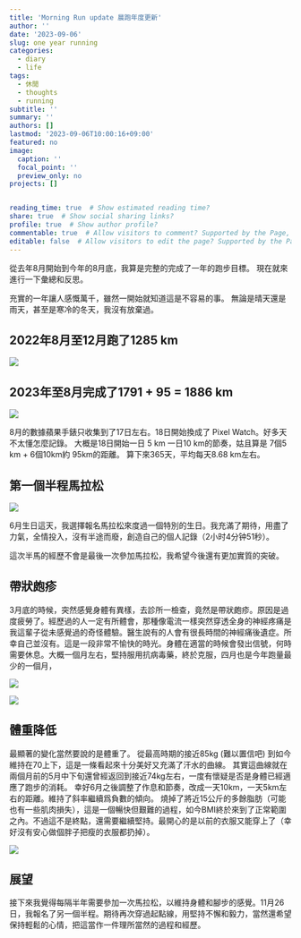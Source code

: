 ```yaml
---
title: 'Morning Run update 晨跑年度更新'
author: ''
date: '2023-09-06'
slug: one year running
categories:
  - diary
  - life
tags:
  - 休閒
  - thoughts
  - running
subtitle: ''
summary: ''
authors: []
lastmod: '2023-09-06T10:00:16+09:00'
featured: no
image:
  caption: ''
  focal_point: ''
  preview_only: no
projects: []


reading_time: true  # Show estimated reading time?
share: true  # Show social sharing links?
profile: true  # Show author profile?
commentable: true  # Allow visitors to comment? Supported by the Page, Post, and Docs content types.
editable: false  # Allow visitors to edit the page? Supported by the Page, Post, and Docs content types.
---
```



從去年8月開始到今年的8月底，我算是完整的完成了一年的跑步目標。
現在就來進行一下彙總和反思。


充實的一年讓人感慨萬千，雖然一開始就知道這是不容易的事。
無論是晴天還是雨天，甚至是寒冷的冬天，我沒有放棄過。

## 2022年8月至12月跑了1285 km
![](images/IMG_4632.jpg)

## 2023年至8月完成了1791 + 95 = 1886 km
![](images/IMG_4633.jpg)

8月的數據蘋果手錶只收集到了17日左右。18日開始換成了 Pixel Watch。好多天不太懂怎麼記錄。
大概是18日開始一日 5 km 一日10 km的節奏，姑且算是 7個5 km + 6個10km約 95km的距離。
算下來365天，平均每天8.68 km左右。

## 第一個半程馬拉松

![](images/Screenshot2023-06-25.png)

6月生日這天，我選擇報名馬拉松來度過一個特別的生日。我充滿了期待，用盡了力氣，全情投入，沒有半途而廢，創造自己的個人記錄（2小时4分钟51秒）。
    
這次半馬的經歷不會是最後一次參加馬拉松，我希望今後還有更加實質的突破。


## 帶狀皰疹 
3月底的時候，突然感覺身體有異樣，去診所一檢查，竟然是帶狀皰疹。原因是過度疲勞了。經歷過的人一定有所體會，那種像電流一樣突然穿透全身的神經疼痛是我這輩子從未感覺過的奇怪體驗。醫生說有的人會有很長時間的神經痛後遺症。所幸自己並沒有。這是一段非常不愉快的時光。身體在適當的時候會發出信號，何時需要休息。大概一個月左右，堅持服用抗病毒藥，終於克服，四月也是今年跑量最少的一個月，

![](images/IMG_3406.JPG)

![](images/IMG_3408.JPG)


## 體重降低

最顯著的變化當然要說的是體重了。
從最高時期的接近85kg (難以置信吧) 到如今維持在70上下，這是一條看起來十分美好又充滿了汗水的曲線。
其實這曲線就在兩個月前的5月中下旬還曾經返回到接近74kg左右，一度有懷疑是否是身體已經適應了跑步的消耗。
幸好6月之後調整了作息和節奏，改成一天10km，一天5km左右的距離。維持了斜率繼續爲負數的傾向。
燒掉了將近15公斤的多餘脂肪（可能也有一些肌肉損失），這是一個暢快但艱難的過程，如今BMI終於來到了正常範圍之內。不過這不是終點，還需要繼續堅持。最開心的是以前的衣服又能穿上了（幸好沒有安心做個胖子把瘦的衣服都扔掉）。


![](images/IMG_DA3458CD523E-1.jpeg)



## 展望

接下來我覺得每隔半年需要參加一次馬拉松，以維持身體和腳步的感覺。11月26日，我報名了另一個半程。期待再次穿過起點線，用堅持不懈和毅力，當然還希望保持輕鬆的心情，把這當作一件理所當然的過程和經歷。